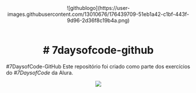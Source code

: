 <header background: #000000;>
![githublogo](https://user-images.githubusercontent.com/13010676/176439709-51eb1a42-c1bf-443f-9d96-2d36f8c19b4a.png)
</header>

<h1 align="center"> # 7daysofcode-github </h1>
#7DaysofCode-GitHub
Este repositório foi criado como parte dos exercícios do <em>#7DaysofCode</em> da Alura.


<p align="center">
<img src="http://img.shields.io/static/v1?label=STATUS&message=EM%20DESENVOLVIMENTO&color=GREEN&style=for-the-badge"/>
</p>
